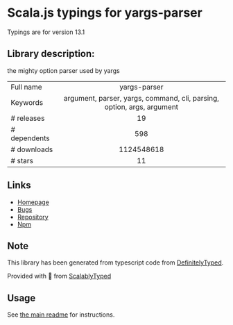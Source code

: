 
# Scala.js typings for yargs-parser

Typings are for version 13.1

## Library description:
the mighty option parser used by yargs

|                    |                 |
| ------------------ | :-------------: |
| Full name          | yargs-parser |
| Keywords           | argument, parser, yargs, command, cli, parsing, option, args, argument |
| # releases         | 19 |
| # dependents       | 598 |
| # downloads        | 1124548618 |
| # stars            | 11 |

## Links
- [Homepage](https://github.com/yargs/yargs-parser#readme)
- [Bugs](https://github.com/yargs/yargs-parser/issues)
- [Repository](https://github.com/yargs/yargs-parser)
- [Npm](https://www.npmjs.com/package/yargs-parser)
    


## Note
This library has been generated from typescript code from [DefinitelyTyped](https://definitelytyped.org).

Provided with :purple_heart: from [ScalablyTyped](https://github.com/oyvindberg/ScalablyTyped)

## Usage
See [the main readme](../../readme.md) for instructions.


